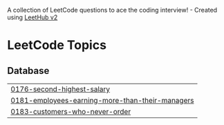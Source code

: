 A collection of LeetCode questions to ace the coding interview! - Created using [LeetHub v2](https://github.com/arunbhardwaj/LeetHub-2.0)
<!---LeetCode Topics Start-->
# LeetCode Topics
## Database
|  |
| ------- |
| [0176-second-highest-salary](https://github.com/ameen-vp/leetcode/tree/master/0176-second-highest-salary) |
| [0181-employees-earning-more-than-their-managers](https://github.com/ameen-vp/leetcode/tree/master/0181-employees-earning-more-than-their-managers) |
| [0183-customers-who-never-order](https://github.com/ameen-vp/leetcode/tree/master/0183-customers-who-never-order) |
<!---LeetCode Topics End-->
